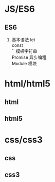 # JS/ES6
## ES6
1. 基本语法
let  
const  
``  模板字符串  
Promise 异步编程  
Module  模块


# html/html5
## html
## html5


# css/css3
## css
## css3



